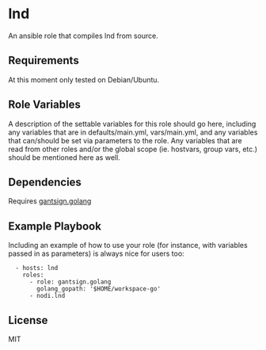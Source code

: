 lnd
=========

An ansible role that compiles lnd from source.


Requirements
------------

At this moment only tested on Debian/Ubuntu.

Role Variables
--------------

A description of the settable variables for this role should go here, including any variables that are in defaults/main.yml, vars/main.yml, and any variables that can/should be set via parameters to the role. Any variables that are read from other roles and/or the global scope (ie. hostvars, group vars, etc.) should be mentioned here as well.

Dependencies
------------

Requires [gantsign.golang](https://galaxy.ansible.com/gantsign/golang)

Example Playbook
----------------

Including an example of how to use your role (for instance, with variables passed in as parameters) is always nice for users too:

````
  - hosts: lnd
    roles:
      - role: gantsign.golang
        golang_gopath: '$HOME/workspace-go'
      - nodi.lnd
````

License
-------

MIT